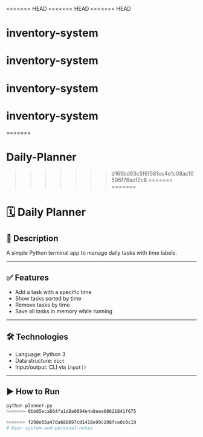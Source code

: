 <<<<<<< HEAD
<<<<<<< HEAD
<<<<<<< HEAD
# inventory-system
# inventory-system
# inventory-system
# inventory-system
=======
# Daily-Planner
>>>>>>> d165bd63c5f6f581cc4e1c08ac10596f76acf2c8
=======
=======
# 🗓️ Daily Planner

## 📌 Description
A simple Python terminal app to manage daily tasks with time labels.

---

## ✅ Features
- Add a task with a specific time
- Show tasks sorted by time
- Remove tasks by time
- Save all tasks in memory while running

---

## 🛠 Technologies
- Language: Python 3
- Data structure: `dict`
- Input/output: CLI via `input()`

---

## ▶️ How to Run
```bash
python planner.py
>>>>>>> 0bb85eca664fa1d8a0894e4a8eea08621841f675

>>>>>>> f298e55a47da688097cd1418e99c198fce0c0c19
# User-system-and-personal-notes
